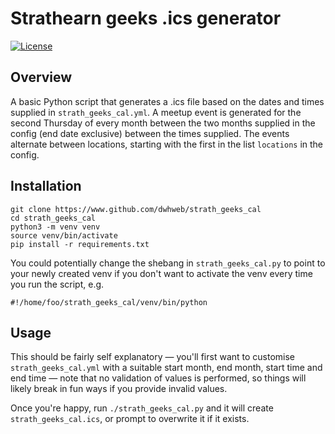 # Strathearn geeks .ics generator

[![License](https://img.shields.io/badge/License-MIT-blue.svg)](https://opensource.org/licenses/MIT)

## Overview

A basic Python script that generates a .ics file based on the dates and times supplied in `strath_geeks_cal.yml`. A meetup event is generated for the second Thursday of every month between the two months supplied in the config (end date exclusive) between the times supplied. The events alternate between locations, starting with the first in the list `locations` in the config. 

## Installation

```
git clone https://www.github.com/dwhweb/strath_geeks_cal
cd strath_geeks_cal
python3 -m venv venv
source venv/bin/activate
pip install -r requirements.txt
```

You could potentially change the shebang in `strath_geeks_cal.py` to point to your newly created venv if you don't want to activate the venv every time you run the script, e.g. 

```
#!/home/foo/strath_geeks_cal/venv/bin/python
```

## Usage

This should be fairly self explanatory — you'll first want to customise `strath_geeks_cal.yml` with a suitable start month, end month, start time and end time — note that no validation of values is performed, so things will likely break in fun ways if you provide invalid values.

Once you're happy, run `./strath_geeks_cal.py` and it will create `strath_geeks_cal.ics`, or prompt to overwrite it if it exists.
